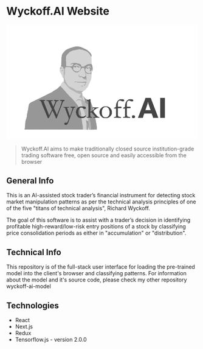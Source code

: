 # Wyckoff.AI Website

![alt text](https://github.com/AlexMGalvez/wyckoff-ai-website/blob/master/public/images/logo-large-light-min.png?raw=true)

> Wyckoff.AI aims to make traditionally closed source institution-grade trading software free, open source and easily accessible from the browser

## General Info
This is an AI-assisted stock trader’s financial instrument for detecting stock market manipulation patterns as per the technical analysis principles of one of the five "titans of technical analysis", Richard Wyckoff. 

The goal of this software is to assist with a trader’s decision in identifying profitable high-reward/low-risk entry positions of a stock by classifying price consolidation periods as either in "accumulation" or "distribution".

## Technical Info
This repository is of the full-stack user interface for loading the pre-trained model into the client's browser and classifying patterns. For information about the model and it's source code, please check my other repository wyckoff-ai-model

## Technologies
* React
* Next.js
* Redux
* Tensorflow.js - version 2.0.0